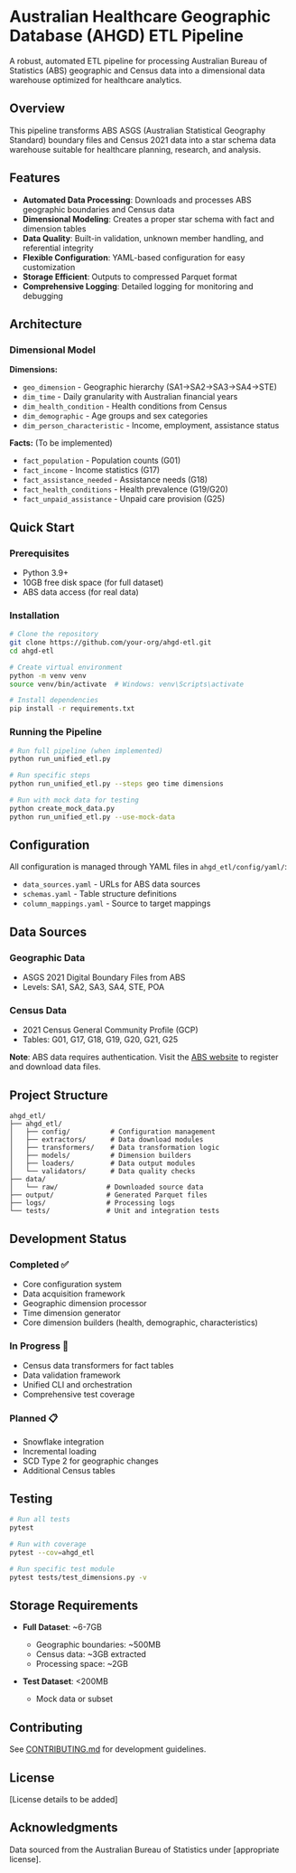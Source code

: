 # Australian Healthcare Geographic Database (AHGD) ETL Pipeline

A robust, automated ETL pipeline for processing Australian Bureau of Statistics (ABS) geographic and Census data into a dimensional data warehouse optimized for healthcare analytics.

## Overview

This pipeline transforms ABS ASGS (Australian Statistical Geography Standard) boundary files and Census 2021 data into a star schema data warehouse suitable for healthcare planning, research, and analysis.

## Features

- **Automated Data Processing**: Downloads and processes ABS geographic boundaries and Census data
- **Dimensional Modeling**: Creates a proper star schema with fact and dimension tables
- **Data Quality**: Built-in validation, unknown member handling, and referential integrity
- **Flexible Configuration**: YAML-based configuration for easy customization
- **Storage Efficient**: Outputs to compressed Parquet format
- **Comprehensive Logging**: Detailed logging for monitoring and debugging

## Architecture

### Dimensional Model

**Dimensions:**
- `geo_dimension` - Geographic hierarchy (SA1→SA2→SA3→SA4→STE)
- `dim_time` - Daily granularity with Australian financial years
- `dim_health_condition` - Health conditions from Census
- `dim_demographic` - Age groups and sex categories
- `dim_person_characteristic` - Income, employment, assistance status

**Facts:** (To be implemented)
- `fact_population` - Population counts (G01)
- `fact_income` - Income statistics (G17)
- `fact_assistance_needed` - Assistance needs (G18)
- `fact_health_conditions` - Health prevalence (G19/G20)
- `fact_unpaid_assistance` - Unpaid care provision (G25)

## Quick Start

### Prerequisites

- Python 3.9+
- 10GB free disk space (for full dataset)
- ABS data access (for real data)

### Installation

```bash
# Clone the repository
git clone https://github.com/your-org/ahgd-etl.git
cd ahgd-etl

# Create virtual environment
python -m venv venv
source venv/bin/activate  # Windows: venv\Scripts\activate

# Install dependencies
pip install -r requirements.txt
```

### Running the Pipeline

```bash
# Run full pipeline (when implemented)
python run_unified_etl.py

# Run specific steps
python run_unified_etl.py --steps geo time dimensions

# Run with mock data for testing
python create_mock_data.py
python run_unified_etl.py --use-mock-data
```

## Configuration

All configuration is managed through YAML files in `ahgd_etl/config/yaml/`:

- `data_sources.yaml` - URLs for ABS data sources
- `schemas.yaml` - Table structure definitions
- `column_mappings.yaml` - Source to target mappings

## Data Sources

### Geographic Data
- ASGS 2021 Digital Boundary Files from ABS
- Levels: SA1, SA2, SA3, SA4, STE, POA

### Census Data
- 2021 Census General Community Profile (GCP)
- Tables: G01, G17, G18, G19, G20, G21, G25

**Note**: ABS data requires authentication. Visit the [ABS website](https://www.abs.gov.au) to register and download data files.

## Project Structure

```
ahgd_etl/
├── ahgd_etl/
│   ├── config/          # Configuration management
│   ├── extractors/      # Data download modules
│   ├── transformers/    # Data transformation logic
│   ├── models/          # Dimension builders
│   ├── loaders/         # Data output modules
│   └── validators/      # Data quality checks
├── data/
│   └── raw/            # Downloaded source data
├── output/             # Generated Parquet files
├── logs/               # Processing logs
└── tests/              # Unit and integration tests
```

## Development Status

### Completed ✅
- Core configuration system
- Data acquisition framework
- Geographic dimension processor
- Time dimension generator
- Core dimension builders (health, demographic, characteristics)

### In Progress 🚧
- Census data transformers for fact tables
- Data validation framework
- Unified CLI and orchestration
- Comprehensive test coverage

### Planned 📋
- Snowflake integration
- Incremental loading
- SCD Type 2 for geographic changes
- Additional Census tables

## Testing

```bash
# Run all tests
pytest

# Run with coverage
pytest --cov=ahgd_etl

# Run specific test module
pytest tests/test_dimensions.py -v
```

## Storage Requirements

- **Full Dataset**: ~6-7GB
  - Geographic boundaries: ~500MB
  - Census data: ~3GB extracted
  - Processing space: ~2GB
  
- **Test Dataset**: <200MB
  - Mock data or subset

## Contributing

See [CONTRIBUTING.md](CONTRIBUTING.md) for development guidelines.

## License

[License details to be added]

## Acknowledgments

Data sourced from the Australian Bureau of Statistics under [appropriate license].